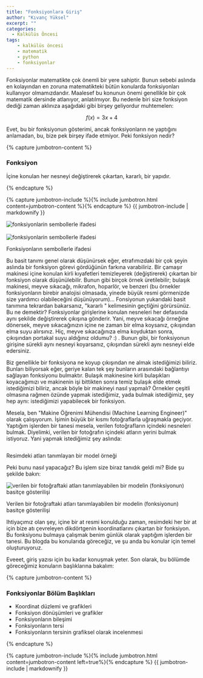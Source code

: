 ```yaml
---
title: "Fonksiyonlara Giriş"
author: "Kıvanç Yüksel"
excerpt: ""
categories:
  - Kalkülüs Öncesi
tags:
    - kalkülüs öncesi
    - matematik
    - python
    - fonksiyonlar
---
```


Fonksiyonlar matematikte çok önemli bir yere sahiptir. Bunun sebebi aslında en kolayından en zoruna matematikteki bütün konularda fonksiyonları kullanıyor olmamızdandır. Maalesef bu konunun önemi genellikle bir çok matematik dersinde atlanıyor, anlatılmıyor. Bu nedenle biri size fonksiyon dediği zaman aklınıza aşağıdaki gibi birşey geliyordur muhtemelen:

$$f(x) = 3x + 4$$

Evet, bu bir fonksiyonun gösterimi, ancak fonksiyonların ne yaptığını anlamadan, bu, bize pek birşey ifade etmiyor. Peki fonksiyon nedir?

{% capture jumbotron-content %}
<h3>Fonksiyon</h3>
<p class="lead">İçine konulan her nesneyi değiştirerek çıkartan, kararlı, bir yapıdır.</p>
{% endcapture %}

{% capture jumbotron-include %}{% include jumbotron.html content=jumbotron-content %}{% endcapture %}
{{ jumbotron-include | markdownify }}

<div class="text-center">
    <img src="{{site.url}}/assets/img/kalkulus_oncesi/fonksiyonlar/fonksiyon.png" class="img-fluid" alt="fonksiyonlarin sembollerle ifadesi">
</div>    

<br>

<div class="text-center">
    <img src="{{site.url}}/assets/img/kalkulus_oncesi/fonksiyonlar/fonksiyon_diagram.png" class="img-fluid" alt="fonksiyonlarin sembollerle ifadesi">
    <p>Fonksiyonların sembollerle ifadesi</p>
</div>    


Bu basit tanımı genel olarak düşünürsek eğer, etrafımızdaki bir çok şeyin aslında bir
fonksiyon görevi gördüğünün farkına varabiliriz. Bir çamaşır makinesi içine konulan kirli
kıyafetleri temizleyerek (değiştirerek) çıkartan bir fonksiyon olarak düşünülebilir. Bunun
gibi birçok örnek üretilebilir; bulaşık makinesi, meyve sıkacağı, mikrafon, hoparlör, ve
benzeri (bu örnekler fonksiyonların birebir analojisi olmasada, yinede büyük resmi
görmenizde size yardımcı olabileceğini düşünüyorum)... Fonsiyonun yukarıdaki basit tanımına tekrardan bakarsanız, "kararlı " kelimesinin geçtiğini görürsünüz. Bu ne demektir? Fonksiyonlar girişlerine konulan nesneleri her defasında aynı şekilde değiştirerek çıkışına gönderir. Yani, meyve sıkacağı örneğine dönersek, meyve sıkacağınızın içine ne zaman bir elma koysanız, çıkışından elma suyu alırsınız. Hiç, meyve sıkacağınıza elma koyduktan sonra, çıkışından portakal suyu aldığınız oldumu? :) . Bunun gibi, bir fonksiyonun girişine sürekli aynı nesneyi koyarsanız, çıkışından sürekli aynı nesneyi elde edersiniz.

Biz genellikle bir fonksiyona ne koyup çıkışından ne almak istediğimizi biliriz. Bunları biliyorsak eğer, geriye kalan tek şey bunların arasındaki bağlantıyı sağlayan fonksiyonu bulmaktır. Bulaşık makinesine kirli bulaşıkları koyacağımızı ve makinenin işi bittikten sonra temiz bulaşık elde etmek istediğimizi biliriz, ancak böyle bir makineyi nasıl yapmalı? Örnekler çeşitli olmasına rağmen özünde yapmak istediğimiz, yada bulmak istediğimiz, şey hep aynı: istediğimizi yapabilecek bir fonksiyon.

Mesela, ben "Makine Öğrenimi Mühendisi (Machine Learning Engineer)" olarak çalışıyorum.
İşimin büyük bir kısmı fotoğraflarla uğraşmakla geçiyor. Yaptığım işlerden bir tanesi
mesela, verilen fotoğrafların içindeki nesneleri bulmak. Diyelimki, verilen bir fotoğrafın
içindeki atların yerini bulmak istiyoruz. Yani yapmak istediğimiz şey aslında:

<div class="text-center">
    <img src="{{site.url}}/assets/img/kalkulus_oncesi/fonksiyonlar/at_with_bbox.jpg" class="img-fluid" alt="">
    <p>Resimdeki atları tanımlayan bir model örneği</p>
</div>    

Peki bunu nasıl yapacağız? Bu işlem size biraz tanıdık geldi mi? Bide şu şekilde bakın:

<div class="text-center">
    <img src="{{site.url}}/assets/img/kalkulus_oncesi/fonksiyonlar/at_model.jpg" class="img-fluid" alt="verilen bir fotoğraftaki atları tanımlayabilen bir modelin (fonksiyonun) basitçe gösterilişi">
    <p>Verilen bir fotoğraftaki atları tanımlayabilen bir modelin (fonksiyonun) basitçe gösterilişi</p>
</div>    


Ihtiyaçımız olan şey,  içine bir at resmi konulduğu zaman, resimdeki her bir at için bize atı çevreleyen dikdörtgenin koordinatlarını çıkartan bir fonksiyon. Bu fonksiyonu bulmaya çalışmak benim günlük olarak yaptığım işlerden bir tanesi. Bu blogda bu konularıda göreceğiz, ve şu anda bu konular için temel oluşturuyoruz.

Eveeet, giriş yazısı için bu kadar konuşmak yeter. Son olarak, bu bölümde göreceğimiz konuların başlıklarına bakalım:


{% capture jumbotron-content %}
<h3>Fonksiyonlar Bölüm Başlıkları</h3>
<ul>
<li>Koordinat düzlemi ve grafikleri</li>
<li>Fonksiyon dönüşümleri ve grafikler</li>
<li>Fonksiyonların bileşimi</li>
<li>Fonksiyonların tersi</li>
<li>Fonksiyonların tersinin grafiksel olarak incelenmesi</li>
</ul>
{% endcapture %}

{% capture jumbotron-include %}{% include jumbotron.html content=jumbotron-content left=true%}{% endcapture %}
{{ jumbotron-include | markdownify }}
